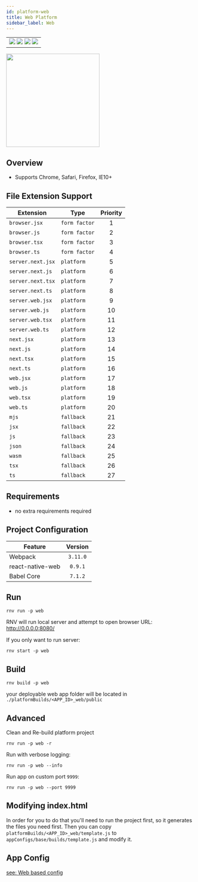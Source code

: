 ```yaml
---
id: platform-web
title: Web Platform
sidebar_label: Web
---
```


<table>
  <tr>
  <td>
    <img src="https://img.shields.io/badge/Mac-yes-brightgreen.svg" />
    <img src="https://img.shields.io/badge/Windows-yes-brightgreen.svg" />
    <img src="https://img.shields.io/badge/Linux-yes-brightgreen.svg" />
    <img src="https://img.shields.io/badge/HostMode-yes-brightgreen.svg" />
  </td>
  </tr>
</table>

<img src="https://renative.org/img/rnv_web.gif" height="250"/>

## Overview

-   Supports Chrome, Safari, Firefox, IE10+

## File Extension Support

<!--EXTENSION_SUPPORT_START-->

| Extension | Type    | Priority  |
| --------- | --------- | :-------: |
| `browser.jsx` | `form factor` | 1 |
| `browser.js` | `form factor` | 2 |
| `browser.tsx` | `form factor` | 3 |
| `browser.ts` | `form factor` | 4 |
| `server.next.jsx` | `platform` | 5 |
| `server.next.js` | `platform` | 6 |
| `server.next.tsx` | `platform` | 7 |
| `server.next.ts` | `platform` | 8 |
| `server.web.jsx` | `platform` | 9 |
| `server.web.js` | `platform` | 10 |
| `server.web.tsx` | `platform` | 11 |
| `server.web.ts` | `platform` | 12 |
| `next.jsx` | `platform` | 13 |
| `next.js` | `platform` | 14 |
| `next.tsx` | `platform` | 15 |
| `next.ts` | `platform` | 16 |
| `web.jsx` | `platform` | 17 |
| `web.js` | `platform` | 18 |
| `web.tsx` | `platform` | 19 |
| `web.ts` | `platform` | 20 |
| `mjs` | `fallback` | 21 |
| `jsx` | `fallback` | 22 |
| `js` | `fallback` | 23 |
| `json` | `fallback` | 24 |
| `wasm` | `fallback` | 25 |
| `tsx` | `fallback` | 26 |
| `ts` | `fallback` | 27 |

<!--EXTENSION_SUPPORT_END-->

## Requirements

-   no extra requirements required

## Project Configuration

| Feature          | Version  |
| ---------------- | :------: |
| Webpack          | `3.11.0` |
| react-native-web | `0.9.1`  |
| Babel Core       | `7.1.2`  |

## Run

```
rnv run -p web
```

RNV will run local server and attempt to open browser URL: http://0.0.0.0:8080/

If you only want to run server:

```
rnv start -p web
```

## Build

```
rnv build -p web
```

your deployable web app folder will be located in `./platformBuilds/<APP_ID>_web/public`

## Advanced

Clean and Re-build platform project

```
rnv run -p web -r
```

Run with verbose logging:

```
rnv run -p web --info
```

Run app on custom port `9999`:

```
rnv run -p web --port 9999
```

## Modifying index.html

In order for you to do that you'll need to run the project first, so it generates the files you need first. Then you can copy `platformBuilds/<APP_ID>_web/template.js` to `appConfigs/base/builds/template.js` and modify it. 

## App Config

[see: Web based config](api-config.md#web-props)
